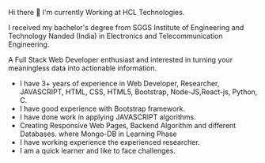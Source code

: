 Hi there 👋
I'm currently Working at HCL Technologies.

I received my bachelor's degree from SGGS Institute of Engineering and Technology Nanded (India) in Electronics and Telecommunication Engineering.

A Full Stack Web Developer enthusiast and interested in turning your meaningless data into actionable information.

- I have 3+ years of experience in Web Developer, Researcher, JAVASCRIPT, HTML, CSS, HTML5, Bootstrap, Node-JS,React-js, Python, C.
- I have good experience with Bootstrap framework.
- I have done work in applying JAVASCRIPT algorithms.
- Creating Responsive Web Pages, Backend Algorithm and different Databases. where Mongo-DB in Learning Phase
- I have working experience the experienced researcher.
- I am a quick learner and like to face challenges.
